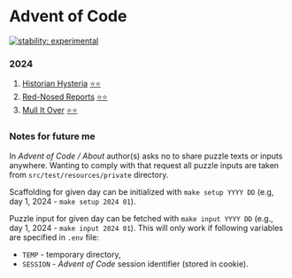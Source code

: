 # Advent of Code

[![stability: experimental](https://masterminds.github.io/stability/experimental.svg)](https://masterminds.github.io/stability/experimental.html)

### 2024

1. [Historian Hysteria](https://adventofcode.com/2024/day/1) [⭐⭐](./src/main/kotlin/eu/tinylinden/aoc/y2024/d01/Day01.kt)
2. [Red-Nosed Reports](https://adventofcode.com/2024/day/2) [⭐⭐](./src/main/kotlin/eu/tinylinden/aoc/y2024/d02/Day02.kt)
3. [Mull It Over](https://adventofcode.com/2024/day/3) [⭐⭐](./src/main/kotlin/eu/tinylinden/aoc/y2024/d03/Day03.kt)

### Notes for future me

In _Advent of Code / About_ author(s) asks no to share puzzle texts or inputs
anywhere. Wanting to comply with that request all puzzle inputs are taken from
`src/test/resources/private` directory. 

Scaffolding for given day can be initialized with `make setup YYYY DD` (e.g, day 1, 2024 - `make setup 2024 01`).

Puzzle input for given day can be fetched with `make input YYYY DD` (e.g.,
day 1, 2024 - `make input 2024 01`). This will only work if following variables
are specified in `.env` file:

  - `TEMP` - temporary directory,
  - `SESSION` - _Advent of Code_ session identifier (stored in cookie).
